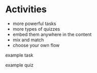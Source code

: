# Activities

- more powerful tasks
- more types of quizzes
- embed them anywhere in the content
- mix and match
- choose your own flow

example task

example quiz
